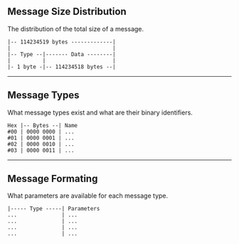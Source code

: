 ## Message Size Distribution
The distribution of the total size of a message.
```
|-- 114234519 bytes -------------|
|                                |
|-- Type --|------- Data --------|
|          |                     |
|- 1 byte -|-- 114234518 bytes --|
```
----
## Message Types
What message types exist and what are their binary identifiers.
```
Hex |-- Bytes --| Name
#00 | 0000 0000 | ...
#01 | 0000 0001 | ...
#02 | 0000 0010 | ...
#03 | 0000 0011 | ...
```
----
## Message Formating
What parameters are available for each message type.
```
|----- Type -----| Parameters
...              | ...
...              | ...
...              | ...
...              | ...
```